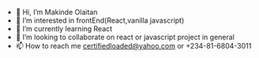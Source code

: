 - 👋 Hi, I’m Makinde Olaitan
- 👀 I’m interested in frontEnd(React,vanilla javascript)
- 🌱 I’m currently learning React
- 💞️ I’m looking to collaborate on react or javascript project in general
- 📫 How to reach me certifiedloaded@yahoo.com or +234-81-6804-3011

<!---
Xertifiedloaded/Xertifiedloaded is a ✨ special ✨ repository because its `README.md` (this file) appears on your GitHub profile.
You can click the Preview link to take a look at your changes.
--->

